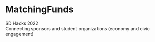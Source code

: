 # MatchingFunds
SD Hacks 2022
</br>
Connecting sponsors and student organizations (economy and civic engagement)
